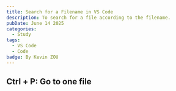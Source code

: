 ```yaml
---
title: Search for a Filename in VS Code
description: To search for a file according to the filename.
pubDate: June 14 2025
categories:
  - Study
tags:
  - VS Code
  - Code
badge: By Kevin ZOU
---
```


## Ctrl + P: Go to one file
